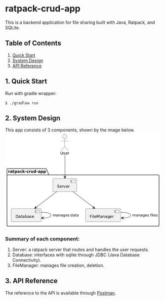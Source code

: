 # ratpack-crud-app

This is a backend application for file sharing built with Java, Ratpack, and SQLite.

## Table of Contents

1. [Quick Start](#1-quick-start)
2. [System Design](#2-system-design)
3. [API Reference](#3-api-reference)

## 1. Quick Start

Run with gradle wrapper:

```shell
$ ./gradlew run
```

## 2. System Design

This app consists of 3 components, shown by the image below.
![diagram](./docs/images/diagram.png)

### Summary of each component:

1. Server: a ratpack server that routes and handles the user requests.
2. Database: interfaces with sqlite through JDBC (Java Database Connectivity).
3. FileManager: manages file creation, deletion.

## 3. API Reference

The reference to the API is available
through [Postman](https://www.postman.com/docking-module-engineer-95800223/workspace/public/collection/41979206-dca4b294-4d0c-49de-8eed-a1bb58e94db0?action=share&creator=41979206).